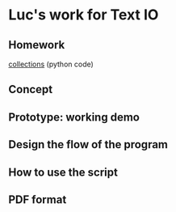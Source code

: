 # Luc's work for Text IO 

## Homework
[collections]() (python code)

## Concept

## Prototype: working demo

## Design the flow of the program

## How to use the script

## PDF format 
			
